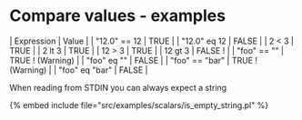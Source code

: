 # Compare values - examples

|  Expression      |  Value  |
|  "12.0" == 12    |  TRUE  |
|  "12.0" eq 12    |  FALSE  |
|  2 &lt; 3        |  TRUE  |
|  2 lt 3          |  TRUE  |
|  12 &gt; 3       |  TRUE  |
|  12 gt 3         |  FALSE !  |
|  "foo" == ""     |  TRUE !   (Warning) |
|  "foo" eq ""     |  FALSE     |
|  "foo" == "bar"  |  TRUE !   (Warning) |
|  "foo" eq "bar"  |  FALSE     |


When reading from STDIN you can always expect a string



{% embed include file="src/examples/scalars/is_empty_string.pl" %}


